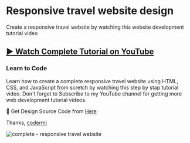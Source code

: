 # Responsive travel website design
Create a responsive travel website by watching this website development tutorial video
## [▶️ Watch Complete Tutorial on YouTube](https://youtu.be/q1q-ZyIGXNE)
### Learn to Code

Learn how to create a complete responsive travel website using HTML, CSS, and JavaScript from scretch by watching this step by stap tutorial video. Don't forget to Subscribe to my YouTube channel for getting more web development tutorial videos.

🎁 Get Design Source Code from [Here](https://www.buymeacoffee.com/the.codermj/e/187699)

Thanks,
[codermj](https://www.youtube.com/@the.codermj/)

![complete - responsive travel website](https://github.com/mjshofy/responsive-travel-website-pune/assets/76812554/4d2737c3-8e0b-4684-92b1-af680783dc07)
